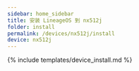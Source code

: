 ```yaml
---
sidebar: home_sidebar
title: 安装 LineageOS 到 nx512j
folder: install
permalink: /devices/nx512j/install
device: nx512j
---
```

{% include templates/device_install.md %}
